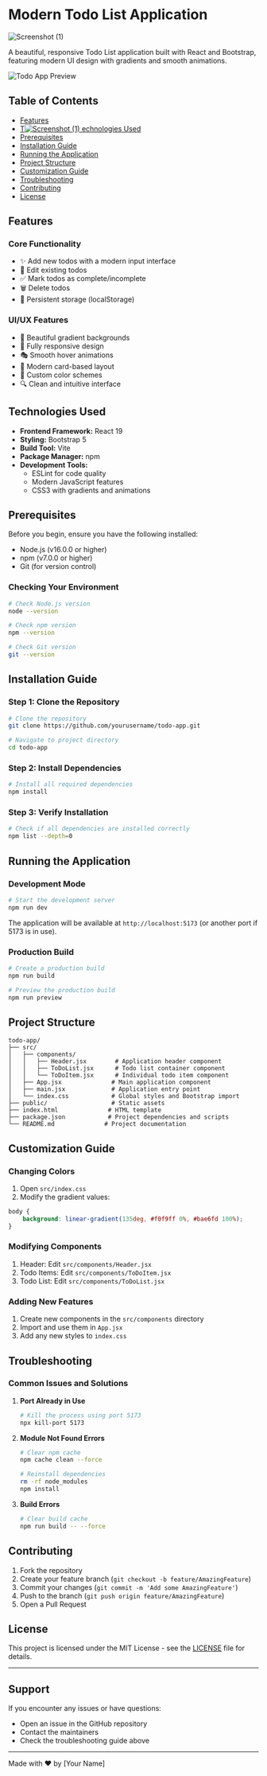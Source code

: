 ﻿# Modern Todo List Application
![Screenshot (1)](https://github.com/user-attachments/assets/08acbfcc-a1cd-4ece-b21d-581c95512c7b)

A beautiful, responsive Todo List application built with React and Bootstrap, featuring modern UI design with gradients and smooth animations.

![Todo App Preview](https://via.placeholder.com/800x400?text=Todo+App+Preview)

## Table of Contents
- [Features](#features)
- [T![Screenshot (1)](https://github.com/user-attachments/assets/ba1e43b8-aadc-41a3-8e52-6a89ea493d6b)
echnologies Used](#technologies-used)
- [Prerequisites](#prerequisites)
- [Installation Guide](#installation-guide)
- [Running the Application](#running-the-application)
- [Project Structure](#project-structure)
- [Customization Guide](#customization-guide)
- [Troubleshooting](#troubleshooting)
- [Contributing](#contributing)
- [License](#license)

## Features

### Core Functionality
- ✨ Add new todos with a modern input interface
- 📝 Edit existing todos
- ✅ Mark todos as complete/incomplete
- 🗑️ Delete todos
- 💾 Persistent storage (localStorage)

### UI/UX Features
- 🎨 Beautiful gradient backgrounds
- 📱 Fully responsive design
- 🎭 Smooth hover animations
- 🎯 Modern card-based layout
- 🌈 Custom color schemes
- 🔍 Clean and intuitive interface

## Technologies Used

- **Frontend Framework:** React 19
- **Styling:** Bootstrap 5
- **Build Tool:** Vite
- **Package Manager:** npm
- **Development Tools:**
  - ESLint for code quality
  - Modern JavaScript features
  - CSS3 with gradients and animations

## Prerequisites

Before you begin, ensure you have the following installed:
- Node.js (v16.0.0 or higher)
- npm (v7.0.0 or higher)
- Git (for version control)

### Checking Your Environment
```bash
# Check Node.js version
node --version

# Check npm version
npm --version

# Check Git version
git --version
```

## Installation Guide

### Step 1: Clone the Repository
```bash
# Clone the repository
git clone https://github.com/yourusername/todo-app.git

# Navigate to project directory
cd todo-app
```

### Step 2: Install Dependencies
```bash
# Install all required dependencies
npm install
```

### Step 3: Verify Installation
```bash
# Check if all dependencies are installed correctly
npm list --depth=0
```

## Running the Application

### Development Mode
```bash
# Start the development server
npm run dev
```
The application will be available at `http://localhost:5173` (or another port if 5173 is in use).

### Production Build
```bash
# Create a production build
npm run build

# Preview the production build
npm run preview
```

## Project Structure

```
todo-app/
├── src/
│   ├── components/
│   │   ├── Header.jsx        # Application header component
│   │   ├── ToDoList.jsx      # Todo list container component
│   │   └── ToDoItem.jsx      # Individual todo item component
│   ├── App.jsx              # Main application component
│   ├── main.jsx             # Application entry point
│   └── index.css            # Global styles and Bootstrap import
├── public/                  # Static assets
├── index.html              # HTML template
├── package.json            # Project dependencies and scripts
└── README.md              # Project documentation
```

## Customization Guide

### Changing Colors
1. Open `src/index.css`
2. Modify the gradient values:
```css
body {
    background: linear-gradient(135deg, #f0f9ff 0%, #bae6fd 100%);
}
```

### Modifying Components
1. Header: Edit `src/components/Header.jsx`
2. Todo Items: Edit `src/components/ToDoItem.jsx`
3. Todo List: Edit `src/components/ToDoList.jsx`

### Adding New Features
1. Create new components in the `src/components` directory
2. Import and use them in `App.jsx`
3. Add any new styles to `index.css`

## Troubleshooting

### Common Issues and Solutions

1. **Port Already in Use**
   ```bash
   # Kill the process using port 5173
   npx kill-port 5173
   ```

2. **Module Not Found Errors**
   ```bash
   # Clear npm cache
   npm cache clean --force
   
   # Reinstall dependencies
   rm -rf node_modules
   npm install
   ```

3. **Build Errors**
   ```bash
   # Clear build cache
   npm run build -- --force
   ```

## Contributing

1. Fork the repository
2. Create your feature branch (`git checkout -b feature/AmazingFeature`)
3. Commit your changes (`git commit -m 'Add some AmazingFeature'`)
4. Push to the branch (`git push origin feature/AmazingFeature`)
5. Open a Pull Request

## License

This project is licensed under the MIT License - see the [LICENSE](LICENSE) file for details.

---

## Support

If you encounter any issues or have questions:
- Open an issue in the GitHub repository
- Contact the maintainers
- Check the troubleshooting guide above

---

Made with ❤️ by [Your Name]

